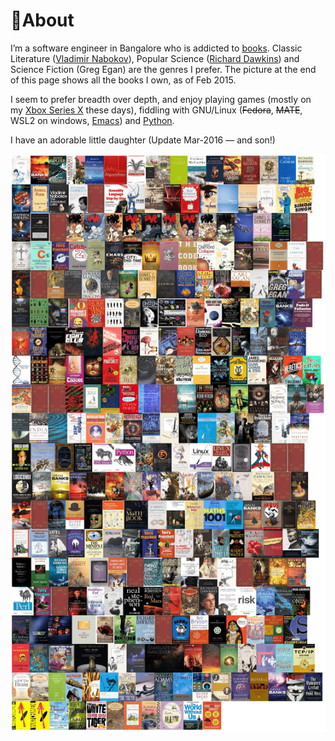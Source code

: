 # 🐧About

I’m a software engineer in Bangalore who is addicted to [books](books/index.md). Classic
Literature ([Vladimir Nabokov](books/reviews/despair.md)), Popular Science ([Richard
Dawkins](heroes/dawkins.md)) and Science Fiction (Greg Egan) are the genres I prefer. The picture at the end of this page shows all the books I own, as of Feb 2015.

I seem to prefer breadth over depth, and enjoy playing games (mostly
on my [Xbox Series X](games/xbox.md) these days), fiddling with
GNU/Linux (~~Fedora~~, ~~MATE~~, WSL2 on windows,
[Emacs](notes/editors.md)) and [Python](notes/programming/python.md).

I have an adorable little daughter (Update Mar-2016 — and son!)

![My Books](img/mybooks.png)
